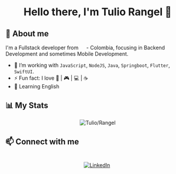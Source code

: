  <h1 align="center"><b>
   Hello there, I'm Tulio Rangel 👋</b>
</h1>

## :triangular_flag_on_post: About me

I'm a Fullstack developer  from <img src="https://www.worldometers.info/img/flags/co-flag.gif" width="14"/> - Colombia,  focusing in Backend Development and sometimes Mobile Development.
- 🌱 I’m working with `JavaScript`, `NodeJS`, `Java`, `Springboot`, `Flutter`, `SwiftUI`.
- ⚡ Fun fact: I love :book: | :video_game: | :computer: | :coffee:
- :speech_balloon: Learning English

## :bar_chart: My Stats

<p align="center">
   <img  align="center"  src="https://github-readme-stats.vercel.app/api/top-langs/?username=Tulio-Rangel&show_icons=true&theme=synthwave&title_color=ffffff&text_color=ffffff&locale=en&layout=compact" alt="Tulio/Rangel">
 </p>
 


## :mailbox:  Connect with me
<p align="center">
<br>
<a href="https://www.linkedin.com/in/tulio-rangel/" target="_blank"><img src="https://img.shields.io/badge/linkedin-%230077B5.svg?&style=for-the-badge&logo=linkedin&logoColor=white" alt="LinkedIn" /></a>&nbsp;
</p>

<!--
- 👋 Hi, I’m @Tulio-Rangel
- 👀 I’m interested in...
- 🌱 I’m currently learning...
- 💞️ I’m looking to collaborate on...
- 📫 How to reach me...
-->
<!---
Tulio-Rangel/Tulio-Rangel is a ✨ special ✨ repository because its `README.md` (this file) appears on your GitHub profile.
You can click the Preview link to take a look at your changes.
--->
